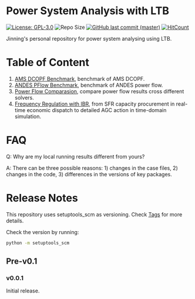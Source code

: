 # Power System Analysis with LTB

[![License: GPL-3.0](https://img.shields.io/badge/License-GPL--3.0-blue.svg)](https://github.com/jinningwang/psal/blob/master/LICENSE)
![Repo Size](https://img.shields.io/github/repo-size/jinningwang/psal)
[![GitHub last commit (master)](https://img.shields.io/github/last-commit/jinningwang/psal/master?label=last%20commit%20to%20master)](https://github.com/jinningwang/psal/commits/master/)
[![HitCount](https://hits.dwyl.com/jinningwang/psal.svg)](https://hits.dwyl.com/jinningwang/psal)

Jinning's personal repository for power system analysing using LTB.

# Table of Content

1. [AMS DCOPF Benchmark](./src/ltb_benchmark/ams_benchmark.ipynb), benchmark of AMS DCOPF.
1. [ANDES PFlow Benchmark](./src/ltb_benchmark/andes_benchmark.ipynb), benchmark of ANDES power flow.
1. [Power Flow Comparasion](./src/pflow_benchmark/pflow_compare.ipynb), compare power flow results cross different solvers.
1. [Frequency Regulation with IBR](./src/agc/agc_ibr.ipynb), from SFR capacity procurement in real-time economic dispatch to detailed AGC action in time-domain simulation.

# FAQ

Q: Why are my local running results different from yours?

A: There can be three possible reasons: 1) changes in the case files, 2) changes in the code, 3) differences in the versions of key packages.

# Release Notes

This repository uses setuptools_scm as versioning.
Check [Tags](https://github.com/jinningwang/psal/tags) for more details.

Check the version by running:

```bash
python -m setuptools_scm
```

## Pre-v0.1

### v0.0.1
Initial release.
